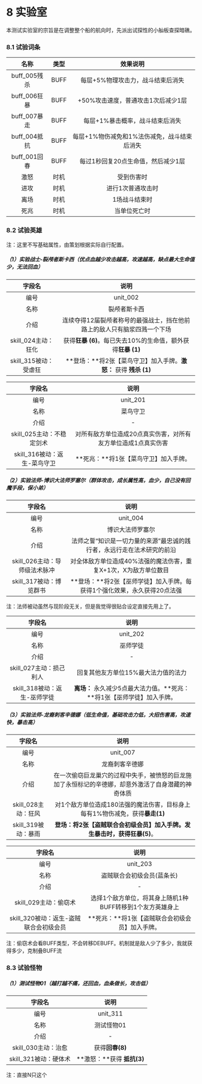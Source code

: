 # 8 实验室

本测试实验室的宗旨是在调整整个船的航向时，先派出试探性的小舢板查探暗礁。

### 8.1 试验词条

|     名称     | 类型 |                  效果说明                   |
| :----------: | :--: | :-----------------------------------------: |
| buff_005残杀 | BUFF |      每层+5%物理攻击力，战斗结束后消失      |
| buff_006狂暴 | BUFF |     +50%攻击速度，普通攻击1次后减少1层      |
| buff_007暴走 | BUFF |       每层+1%暴击概率，战斗结束后消失       |
| buff_004抵抗 | BUFF | 每层+1%物伤减免和1%法伤减免，战斗结束后消失 |
| buff_001回春 | BUFF |     每过1秒回复20点生命值，然后减少1层      |
|     激怒     | 时机 |                 受到伤害时                  |
|     进攻     | 时机 |              进行1次普通攻击时              |
|     离场     | 时机 |                1场战斗结束时                |
|     死兆     | 时机 |                当单位死亡时                 |



### 8.2 试验英雄

注：这里不写基础属性，由策划根据实际自行配置。

##### （1）实验战士-裂颅者斯卡西（优点血越少攻击越高，攻速越高，缺点最大生命值少，无法回血）

|        字段名         |                             说明                             |
| :-------------------: | :----------------------------------------------------------: |
|         编号          |                           unit_002                           |
|         名称          |                         裂颅者斯卡西                         |
|         介绍          | 连续夺得12届裂颅者称号的最强战士，挡在他前路上的敌人只有脑浆四溅一个下场 |
|  skill_024主动：狂化  | 获得**狂暴 (6)**。每已失去10%的生命值，额外获得**狂暴 (1)**  |
| skill_315被动：受虐狂 | **登场：**将2张【菜鸟守卫】加入手牌。**激怒：** 获得 **残杀 (1)** |

|            字段名            |                             说明                             |
| :--------------------------: | :----------------------------------------------------------: |
|             编号             |                           unit_201                           |
|             名称             |                           菜鸟守卫                           |
|             介绍             |                              -                               |
|  skill_025主动：不稳定剑术   | 对所有敌方单位造成20点真实伤害，对所有友方单位造成1点真实伤害 |
| skill_316被动：返生-菜鸟守卫 |            **死兆：**将1张【菜鸟守卫】加入手牌。             |



##### （2）实验法师-博识大法师罗塞尔（群体攻击，成长属性高，血少，自己没有回魔手段，保小弟）

|            字段名             |                             说明                             |
| :---------------------------: | :----------------------------------------------------------: |
|             编号              |                           unit_004                           |
|             名称              |                       博识大法师罗塞尔                       |
|             介绍              | 法师之誓“知识是一切力量的来源”最忠诚的践行者，永远行走在法术研究的前沿 |
| skill_026主动：导师级法术脉冲 | 对全体敌方单位造成40%法强的魔法伤害，重复X+1次，X为敌方单位数目 |
|    skill_317被动：博览群书    | **登场：**将2张【巫师学徒】加入手牌。每获得1个强化效果，永久获得20点法强 |

注：法师被动虽然与现阶段无关，但是我觉得很贴合设定直接先用上了。

|            字段名            |                             说明                             |
| :--------------------------: | :----------------------------------------------------------: |
|             编号             |                           unit_202                           |
|             名称             |                           巫师学徒                           |
|             介绍             |                              -                               |
|   skill_027主动：损己利人    |             回复其他友方单位15%最大法力值的法力              |
| skill_318被动：返生-巫师学徒 | **离场：** 永久减少5点最大法力值。**死兆：**将1张【巫师学徒】加入手牌。 |



##### （3）实验法师-龙裔刺客辛德娜（低生命值，基础攻击力低，大招伤害高，攻速快，暴击高）

|       字段名        |                             说明                             |
| :-----------------: | :----------------------------------------------------------: |
|        编号         |                           unit_007                           |
|        名称         |                        龙裔刺客辛德娜                        |
|        介绍         | 在一次偷窃巨龙巢穴的过程中失手，被愤怒的巨龙施加了永恒标记的辛德娜，却意外激活了自身潜藏的神奇体质 |
| skill_028主动：狂风 | 对1个敌方单位造成180法强的魔法伤害，目标身上每有1%物伤减免，获得**暴走(1)** |
| skill_319被动：暴雨 | **登场：**将2张【盗贼联合会初级会员】加入手牌。发生暴击时，获得**狂暴(5)**。 |

|                 字段名                 |                           说明                            |
| :------------------------------------: | :-------------------------------------------------------: |
|                  编号                  |                         unit_203                          |
|                  名称                  |                盗贼联合会初级会员(蓝条长)                 |
|                  介绍                  |                             -                             |
|         skill_029主动：偷窃术          | 选择1个敌方单位，将其身上随机1种BUFF转移到1个友方英雄身上 |
| skill_320被动：返生-盗贼联合会初级会员 |      **死兆：**将1张【盗贼联合会初级会员】加入手牌。      |

注：偷窃术会看BUFF类型，不会转移DEBUFF。机制就是敌人少了多少，我就获得多少，克制叠BUFF流

### 8.3 试验怪物

##### （1）测试怪物01（越打越不痛，还回血，血条做长，攻击低）

|        字段名         |            说明            |
| :-------------------: | :------------------------: |
|         编号          |          unit_311          |
|         名称          |         测试怪物01         |
|         介绍          |             -              |
|  skill_030主动：治愈  |      获得**回春(8)**       |
| skill_321被动：硬体术 | **激怒：**获得 **抵抗(3)** |

注：直接N只这个
